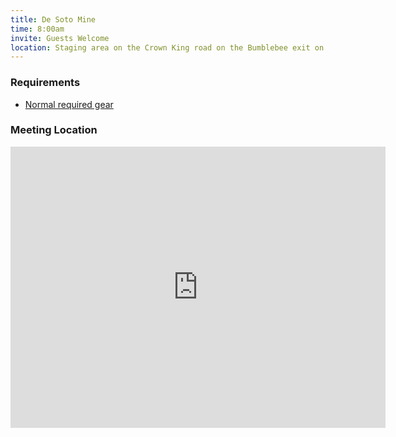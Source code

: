 ```yaml
---
title: De Soto Mine
time: 8:00am
invite: Guests Welcome
location: Staging area on the Crown King road on the Bumblebee exit on I17
---
```


### Requirements

* [Normal required gear](/about/required-gear)

### Meeting Location

<iframe src="https://www.google.com/maps/embed?pb=!1m18!1m12!1m3!1d111815.13526184756!2d-112.3012503364336!3d34.236749738108195!2m3!1f0!2f0!3f0!3m2!1i1024!2i768!4f13.1!3m3!1m2!1s0x872cea7c17611c2f%3A0xc942f5cbce761cc8!2sCrown%20King%20Rd%2C%20Arizona!5e0!3m2!1sen!2sus!4v1750964910456!5m2!1sen!2sus" width="600" height="450" style="border:0;" allowfullscreen="" loading="lazy" referrerpolicy="no-referrer-when-downgrade"></iframe>
